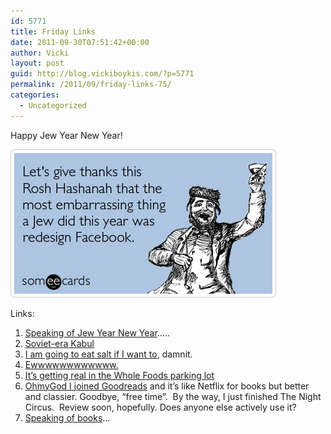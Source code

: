 ```yaml
---
id: 5771
title: Friday Links
date: 2011-09-30T07:51:42+00:00
author: Vicki
layout: post
guid: http://blog.vickiboykis.com/?p=5771
permalink: /2011/09/friday-links-75/
categories:
  - Uncategorized
---
```

Happy Jew Year New Year!

[<img class="aligncenter size-full wp-image-5772" title="mark-zuckerberg-facebook-rosh-hashanah-ecards-someecards" src="https://raw.githubusercontent.com/veekaybee/wlb/gh-pages/assets/images/2011/09/mark-zuckerberg-facebook-rosh-hashanah-ecards-someecards.png" alt="" width="425" height="237" />](https://raw.githubusercontent.com/veekaybee/wlb/gh-pages/assets/images/2011/09/mark-zuckerberg-facebook-rosh-hashanah-ecards-someecards.png)

Links:

  1. <a href="http://www.ynetnews.com/articles/0,7340,L-4127847,00.html" target="_blank">Speaking of Jew Year New Year</a>&#8230;..
  2. <a href="http://www.guardian.co.uk/world/2011/sep/27/no-car-bombs-soviet-kabul" target="_blank">Soviet-era Kabul</a>
  3. <a href="http://www.scientificamerican.com/article.cfm?id=its-time-to-end-the-war-on-salt&WT.mc_id=SA_20110721" target="_blank">I am going to eat salt if I want to</a>, damnit.
  4. <a href="http://www.haaretz.com/print-edition/news/mcdonald-s-at-masada-not-worth-killing-yourself-for-1.386158" target="_blank">Ewwwwwwwwwwww.</a>
  5. <a href="http://www.youtube.com/watch?v=2UFc1pr2yUU" target="_blank">It&#8217;s getting real in the Whole Foods parking lot</a>
  6. <a href="http://www.goodreads.com/review/list/6490545?page=1&view=covers" target="_blank">OhmyGod I joined Goodreads</a> and it&#8217;s like Netflix for books but better and classier. Goodbye, &#8220;free time&#8221;.  By the way, I just finished The Night Circus.  Review soon, hopefully. Does anyone else actively use it?
  7. <a href="http://www.bannedbooksweek.org/" target="_blank">Speaking of books</a>&#8230;